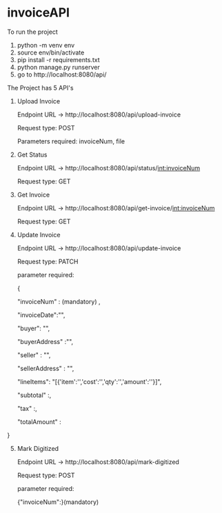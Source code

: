# invoiceAPI

To run the project 

1. python -m venv env
2. source env/bin/activate
3. pip install -r requirements.txt
4. python manage.py runserver
5. go to http://localhost:8080/api/


The Project has 5 API's

1. Upload Invoice

   Endpoint URL -> http://localhost:8080/api/upload-invoice
   
   
   Request type: POST
   
   
   Parameters required:
      invoiceNum, file
     

2. Get Status 

    Endpoint URL -> http://localhost:8080/api/status/<int:invoiceNum>
    
    Request type: GET
    
3. Get Invoice

   Endpoint URL -> http://localhost:8080/api/get-invoice/<int:invoiceNum>
   
   Request type: GET

4. Update Invoice


   Endpoint URL -> http://localhost:8080/api/update-invoice
   
   Request type: PATCH
   
   parameter required:
   
   {
   
    "invoiceNum" : (mandatory) ,
    
    "invoiceDate":"",
    
    "buyer": "",
    
    "buyerAddress" :"",
    
    "seller" : "",
    
    "sellerAddress" : "",
    
    "lineItems": "[{'item':'','cost':'','qty':'','amount':''}]",
    
    "subtotal" :,
    
    "tax" :,
    
    "totalAmount" :
    
  }


5. Mark Digitized


   Endpoint URL -> http://localhost:8080/api/mark-digitized
   
   Request type: POST
   
   parameter required:
   
   {"invoiceNum":<number>}(mandatory)
